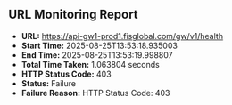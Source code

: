 ## URL Monitoring Report

- **URL:** https://api-gw1-prod1.fisglobal.com/gw/v1/health
- **Start Time:** 2025-08-25T13:53:18.935003
- **End Time:** 2025-08-25T13:53:19.998807
- **Total Time Taken:** 1.063804 seconds
- **HTTP Status Code:** 403
- **Status:** Failure
- **Failure Reason:** HTTP Status Code: 403
